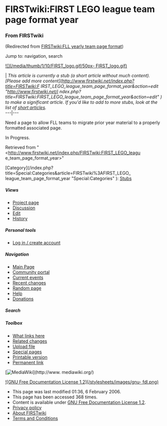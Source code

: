 # FIRSTwiki:FIRST LEGO league team page format year

### From FIRSTwiki

(Redirected from [FIRSTwiki:FLL yearly team page
format](/index.php?title=FIRSTwiki:FLL_yearly_team_page_format&redirect=no
"FIRSTwiki:FLL yearly team page format" ))

Jump to: navigation, search

[![](/media/thumb/1/10/FIRST_logo.gif/50px-
FIRST_logo.gif)](/index.php/Image:FIRST_logo.gif "" )

|  _This article is currently a stub (a short article without much content).
[Please add more content](http://www.firstwiki.net/index.php?title=FIRSTwiki:F
IRST_LEGO_league_team_page_format_year&action=edit "http://www.firstwiki.net/i
ndex.php?title=FIRSTwiki:FIRST_LEGO_league_team_page_format_year&action=edit"
) to make a significant article. If you'd like to add to more stubs, look at
the list of [short articles](/index.php/Special:Shortpages
"Special:Shortpages" )._  
---|---  
  
  

Need a page to allow FLL teams to migrate prior year material to a properly
formatted associated page.

In Progress.

Retrieved from "<http://www.firstwiki.net/index.php/FIRSTwiki:FIRST_LEGO_leagu
e_team_page_format_year>"

[Category](/index.php?title=Special:Categories&article=FIRSTwiki%3AFIRST_LEGO_
league_team_page_format_year "Special:Categories" ):
[Stubs](/index.php/Category:Stubs "Category:Stubs" )

##### Views

  * [Project page](/index.php/FIRSTwiki:FIRST_LEGO_league_team_page_format_year)
  * [Discussion](/index.php?title=FIRSTwiki_talk:FIRST_LEGO_league_team_page_format_year&action=edit)
  * [Edit](/index.php?title=FIRSTwiki:FIRST_LEGO_league_team_page_format_year&action=edit)
  * [History](/index.php?title=FIRSTwiki:FIRST_LEGO_league_team_page_format_year&action=history)

##### Personal tools

  * [Log in / create account](/index.php?title=Special:Userlogin&returnto=FIRSTwiki:FIRST_LEGO_league_team_page_format_year)

[](/index.php/Main_Page "Main Page" )

##### Navigation

  * [Main Page](/index.php/Main_Page)
  * [Community portal](/index.php/FIRSTwiki:Community_portal)
  * [Current events](/index.php/Current_events)
  * [Recent changes](/index.php/Special:Recentchanges)
  * [Random page](/index.php/Special:Random)
  * [Help](/index.php/Help:Contents)
  * [Donations](/index.php/FIRSTwiki:Site_support)

##### Search



##### Toolbox

  * [What links here](/index.php/Special:Whatlinkshere/FIRSTwiki:FIRST_LEGO_league_team_page_format_year)
  * [Related changes](/index.php/Special:Recentchangeslinked/FIRSTwiki:FIRST_LEGO_league_team_page_format_year)
  * [Upload file](/index.php/Special:Upload)
  * [Special pages](/index.php/Special:Specialpages)
  * [Printable version](/index.php?title=FIRSTwiki:FIRST_LEGO_league_team_page_format_year&printable=yes)
  * [Permanent link](/index.php?title=FIRSTwiki:FIRST_LEGO_league_team_page_format_year&oldid=43319)

[![MediaWiki](/skins/common/images/poweredby_mediawiki_88x31.png)](http://www.
mediawiki.org/)

[![GNU Free Documentation License 1.2](/stylesheets/images/gnu-
fdl.png)](http://www.gnu.org/copyleft/fdl.html)

  * This page was last modified 01:36, 6 February 2006.
  * This page has been accessed 368 times.
  * Content is available under [GNU Free Documentation License 1.2](http://www.gnu.org/copyleft/fdl.html "http://www.gnu.org/copyleft/fdl.html" ).
  * [Privacy policy](/index.php/FIRSTwiki:Privacy_policy "FIRSTwiki:Privacy policy" )
  * [About FIRSTwiki](/index.php/FIRSTwiki:About "FIRSTwiki:About" )
  * [Terms and Conditions](/index.php/FIRSTwiki:Terms_and_conditions "FIRSTwiki:Terms and conditions" )


